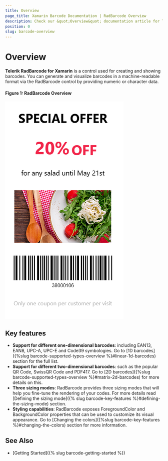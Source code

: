 ```yaml
---
title: Overview
page_title: Xamarin Barcode Documentation | RadBarcode Overview
description: Check our &quot;Overview&quot; documentation article for Telerik Barcode for Xamarin control.
position: 0
slug: barcode-overview
---
```


# Overview #

**Telerik RadBarcode for Xamarin** is a control used for creating and showing barcodes. You can generate and visualize barcodes in a machine-readable format via the RadBarcode control by providing numeric or character data.

#### Figure 1: RadBarcode Overview

![RadBarcode Overview](images/barcode_overview.png)

## Key features

* **Support for different one-dimensional barcodes**: including EAN13, EAN8, UPC-A, UPC-E and Code39 symbologies. Go to [1D barcodes]({%slug barcode-supported-types-overview %}#linear-1d-barcodes) section for the full list.
* **Support for different two-dimensional barcodes**:  such as the popular QR Code, SwissQR Code and PDF417. Go to [2D barcodes]({%slug barcode-supported-types-overview %}#matrix-2d-barcodes) for more details on this.
* **Three sizing modes**: RadBarcode provides three sizing modes that will help you fine-tune the rendering of your codes. For more details read [Defining the sizing mode]({% slug barcode-key-features %}#defining-the-sizing-mode) section.
* **Styling capabilities**: RadBarcode exposes ForegroundColor and BackgroundColor properties that can be used to customize its visual appearance. Go to [Changing the colors]({%slug barcode-key-features %}#changing-the-colors) section for more information.

## See Also

- [Getting Started]({% slug barcode-getting-started %})